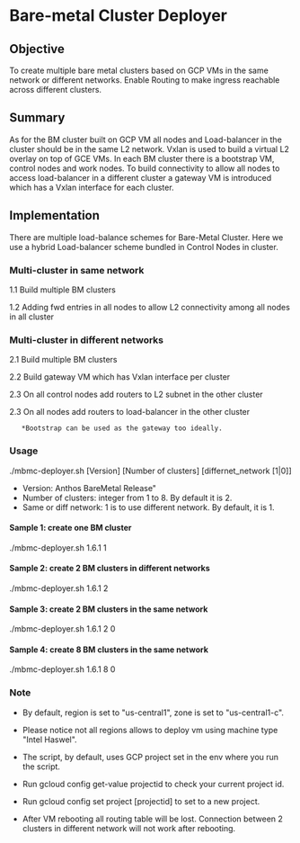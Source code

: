 # Bare-metal  Cluster Deployer
## Objective

To create multiple bare metal clusters based on GCP VMs in the same network or different networks. Enable Routing to make ingress reachable across different clusters.

## Summary
As for the BM cluster built on GCP VM all nodes and Load-balancer in the cluster should be in the same L2 network. Vxlan is used to build a virtual L2 overlay on top of GCE VMs.
In each BM cluster there is a bootstrap VM, control nodes and work nodes. To build connectivity to allow all nodes to access load-balancer in a different cluster a gateway VM is introduced which has a Vxlan interface for each cluster. 

## Implementation

There are multiple load-balance schemes for Bare-Metal Cluster. Here we use a hybrid Load-balancer scheme bundled in Control Nodes in cluster.

### Multi-cluster in same network

   1.1 Build multiple BM clusters
   
   1.2 Adding fwd entries in all nodes to allow L2 connectivity among all nodes in all cluster

### Multi-cluster in different networks

   2.1 Build multiple BM clusters
  
   2.2 Build gateway VM which has Vxlan interface per cluster
  
   2.3 On all control nodes add routers to L2 subnet in the other cluster
  
   2.3 On all nodes add routers to load-balancer in the other cluster
   
       *Bootstrap can be used as the gateway too ideally. 
       
### Usage

./mbmc-deployer.sh [Version] [Number of clusters] [differnet_network [1|0]]

 * Version: Anthos BareMetal Release"
 * Number of clusters: integer from 1 to 8. By default it is 2.
 * Same or diff network: 1 is to use different network. By default, it is 1.

#### Sample 1: create one BM cluster
./mbmc-deployer.sh 1.6.1 1 

#### Sample 2: create 2 BM clusters in different networks
./mbmc-deployer.sh 1.6.1 2 

#### Sample 3: create 2 BM clusters in the same network
./mbmc-deployer.sh 1.6.1 2 0

#### Sample 4: create 8 BM clusters in the same network
./mbmc-deployer.sh 1.6.1 8 0

### Note

* By default, region is set to \"us-central1\", zone is set to \"us-central1-c\".

* Please notice not all regions allows to deploy vm using machine type \"Intel Haswel\".

* The script, by default, uses GCP project set in the env where you run the script.

* Run gcloud config get-value projectid to check your current project id.

* Run gcloud config set project [projectid] to set to a new project.

* After VM rebooting all routing table will be lost.  Connection between 2 clusters in different network will not work after rebooting.





